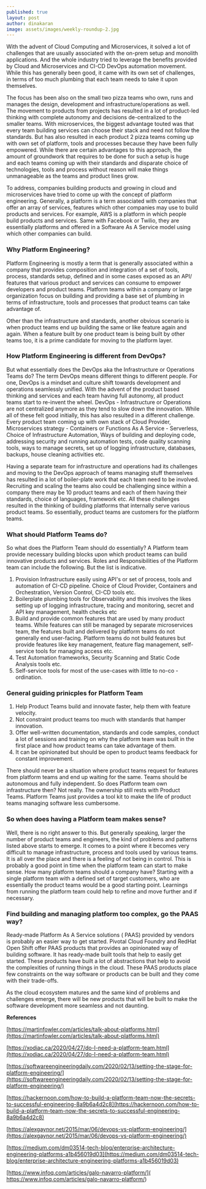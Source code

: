 ```yaml
---
published: true
layout: post
author: dinakaran
image: assets/images/weekly-roundup-2.jpg
---
```


With the advent of Cloud Computing and Microservices, it solved a lot of challenges that are usually associated with the on-prem setup and monolith applications. And the whole industry tried to leverage the benefits provided by Cloud and Microservices and CI-CD DevOps automation movement. While this has generally been good, it came with its own set of challenges, in terms of too much plumbing that each team needs to take it upon themselves.


The focus has been also on the small two pizza teams who own, runs and manages the design, development and infrastructure/operations as well. The movement to products from projects has resulted in a lot of product-led thinking with complete autonomy and decisions de-centralized to the smaller teams. With microservices, the biggest advantage touted was that every team building services can choose their stack and need not follow the standards. But has also resulted in each product 2 pizza teams coming up with own set of platform, tools and processes because they have been fully empowered. While there are certain advantages to this approach, the amount of groundwork that requires to be done for such a setup is huge and each teams coming up with their standards and disparate choice of technologies, tools and process without reason will make things unmanageable as the teams and product lines grow. 

To address, companies building products and growing in cloud and microservices have tried to come up with the concept of platform engineering. Generally, a platform is a term associated with companies that offer an array of services, features which other companies may use to build products and services. For example, AWS is a platform in which people build products and services. Same with Facebook or Twilio, they are essentially platforms and offered in a Software As A Service model using which other companies can build.

### Why Platform Engineering?

Platform Engineering is mostly a term that is generally associated within a company that provides composition and integration of a set of tools, process, standards setup, defined and in some cases exposed as an API/ features that various product and services can consume to empower developers and product teams. Platform teams within a company or large organization focus on building and providing a base set of plumbing in terms of infrastructure, tools and processes that product teams can take advantage of. 

Other than the infrastructure and standards, another obvious scenario is when product teams end up building the same or like feature again and again. When a feature built by one product team is being built by other teams too, it is a prime candidate for moving to the platform layer. 

### How Platform Engineering is different from DevOps? 

But what essentially does the DevOps aka the Infrastructure or Operations Teams do? The term DevOps means different things to different people. For one, DevOps is a mindset and culture shift towards development and operations seamlessly unified. With the advent of the product based thinking and services and each team having full autonomy, all product teams start to re-invent the wheel. DevOps - Infrastructure or Operations are not centralized anymore as they tend to slow down the innovation. While all of these felt good initially, this has also resulted in a different challenge. Every product team coming up with own stack of Cloud Provider, Microservices strategy - Containers or Functions As A Service - Serverless, Choice of Infrastructure Automation, Ways of building and deploying code, addressing security and running automation tests, code quality scanning tools, ways to manage secrets, set up of logging infrastructure, databases, backups, house cleaning activities etc. 

Having a separate team for infrastructure and operations had its challenges and moving to the DevOps approach of teams managing stuff themselves has resulted in a lot of boiler-plate work that each team need to be involved. Recruiting and scaling the teams also could be challenging since within a company there may be 10 product teams and each of them having their standards, choice of languages, framework etc. All these challenges resulted in the thinking of building platforms that internally serve various product teams. So essentially, product teams are customers for the platform teams. 


### What should Platform Teams do?

So what does the Platform Team should do essentially? A Platform team provide necessary building blocks upon which product teams can build innovative products and services.  Roles and Responsibilities of the Platform team can include the following. But the list is indicative.

1. Provision Infrastructure easily using API's or set of process, tools and automation of CI-CD pipeline. Choice of Cloud Provider, Containers and Orchestration, Version Control, CI-CD tools etc. 
2. Boilerplate plumbing tools for Observability and this involves the likes setting up of logging infrastructure, tracing and monitoring, secret and API key management, health checks etc 
3. Build and provide common features that are used by many product teams. While features can still be managed by separate microservices team, the features built and delivered by platform teams do not generally end user-facing. Platform teams do not build features but provide features like key management, feature flag management, self-service tools for managing access etc.
4. Test Automation frameworks, Security Scanning and Static Code Analysis tools etc.
5. Self-service tools for most of the use-cases with little to no-co -ordination. 


### General guiding prinicples for Platform Team

1. Help Product Teams build and innovate faster, help them with feature velocity.
2. Not constraint product teams too much with standards that hamper innovation. 
3. Offer well-written documentation, standards and code samples, conduct a lot of sessions and training on why the platform team was built in the first place and how product teams can take advantage of them. 
4. It can be opinionated but should be open to product teams feedback for constant improvement. 

There should never be a situation where product teams request for features from platform teams and end up waiting for the same. Teams should be autonomous and fully independent. So does Platform team own infrastructure then? Not really. The ownership still rests with Product Teams. Platform Teams just provides a tool kit to make the life of product teams managing software less cumbersome. 


### So when does having a Platform team makes sense?

Well, there is no right answer to this. But generally speaking, larger the number of product teams and engineers, the kind of problems and patterns listed above starts to emerge. It comes to a point where it becomes very difficult to manage infrastructure, process and tools used by various teams. It is all over the place and there is a feeling of not being in control. This is probably a good point in time when the platform team can start to make sense. How many platform teams should a company have? Starting with a single platform team with a defined set of target customers, who are essentially the product teams would be a good starting point. Learnings from running the platform team could help to refine and move further and if necessary.

### Find building and managing platform too complex, go the PAAS way?

Ready-made Platform As A Service solutions ( PAAS) provided by vendors is probably an easier way to get started. Pivotal Cloud Foundry and RedHat Open Shift offer PAAS products that provides an opinionated way of building software. It has ready-made built tools that help to easily get started. These products have built a lot of abstractions that help to avoid the complexities of running things in the cloud. These PAAS products place few constraints on the way software or products can be built and they come with their trade-offs. 

As the cloud ecosystem matures and the same kind of problems and challenges emerge, there will be new products that will be built to make the software development more seamless and not daunting.          

**References**

[https://martinfowler.com/articles/talk-about-platforms.html](https://martinfowler.com/articles/talk-about-platforms.html)

[https://xodiac.ca/2020/04/27/do-I-need-a-platform-team.html](https://xodiac.ca/2020/04/27/do-I-need-a-platform-team.html)

[https://softwareengineeringdaily.com/2020/02/13/setting-the-stage-for-platform-engineering/](https://softwareengineeringdaily.com/2020/02/13/setting-the-stage-for-platform-engineering/)

[https://hackernoon.com/how-to-build-a-platform-team-now-the-secrets-to-successful-engineering-8a9b6a4d2c8](https://hackernoon.com/how-to-build-a-platform-team-now-the-secrets-to-successful-engineering-8a9b6a4d2c8)

[https://alexgaynor.net/2015/mar/06/devops-vs-platform-engineering/](https://alexgaynor.net/2015/mar/06/devops-vs-platform-engineering/)

[https://medium.com/dm03514-tech-blog/enterprise-architecture-engineering-platforms-a1b456019d03](https://medium.com/dm03514-tech-blog/enterprise-architecture-engineering-platforms-a1b456019d03)


[https://www.infoq.com/articles/galo-navarro-platform/]( https://www.infoq.com/articles/galo-navarro-platform/)
